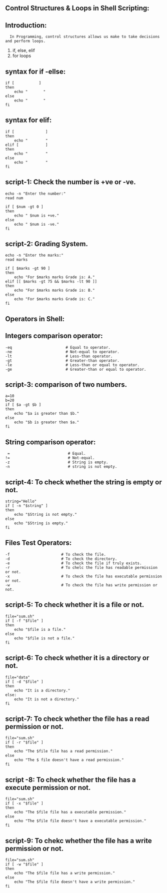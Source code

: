 Control Structures & Loops in Shell Scripting:
----------------------------------------------
Introduction:
------------
	  In Programming, control structures allows us make to take decisions and perform loops.

  1) if, else, elif
  2) for loops

syntax  for if -ellse:
----------------------

	if [           ]
	then 
	    echo "       "
	else
	    echo "       "
	fi
 

syntax for elif:
----------------

	if [              ]
	then 
	    echo "        "
	elif [            ]
	then 
	    echo "        "
	else
	    echo "        " 
	fi 

script-1: Check the number is +ve or -ve.
---------

	echo -n "Enter the number:"
	read num
	
	if [ $num -gt 0 ]
	then
	    echo " $num is +ve."
	else
	    echo " $num is -ve."
	fi

script-2: Grading System.
---------

	echo -n "Enter the marks:"
	read marks
	
	if [ $marks -gt 90 ]
	then
	    echo "For $marks marks Grade is: A."
	elif [[ $marks -gt 75 && $marks -lt 90 ]]
	then
	    echo "For $marks marks Grade is: B."
	else
	    echo "For $marks marks Grade is: C."
	fi


Operators in Shell:
-------------------
Integers comparison operator:
-----------------------------

	-eq                        # Equal to operator.
	-ne                        # Not-equal to operator.
	-lt                        # Less-than operator.
	-gt                        # Greater-than operator.
	-le                        # Less-than or equal to operator.
	-ge                        # Greater-than or equal to operator.


script-3: comparison of two numbers.
---------

	a=10
	b=20
	if [ $a -gt $b ]
	then
	    echo "$a is greater than $b."
	else
	    echo "$b is greater then $a."
	fi

 String comparison operator:
--------------------------

	 =                          # Equal.
	!=                          # Not-equal.
	-z                          # String is empty.
	-n                          # string is not empty.


script-4: To check whether the string is empty or not.
---------

	string="Hello"
	if [ -n "$string" ]
	then 
	    echo "$String is not empty."
	else
	    echo "$String is empty."
	fi

Files Test Operators:
--------------------

	-f                       # To check the file.
	-d                       # To check the directory.
	-e                       # To check the file if truly exists.
	-r                       # To chelc the file has readable permission or not.
	-x                       # To check the file has executable permission or not.
	-w                       # To check the file has write permission or not.
 

script-5: To check whether it is a file or not.
--------

	file="sum.sh"
	if [ -f "$file" ]
	then
	    echo "$file is a file."
	else
	    echo "$file is not a file."
	fi


script-6:  To check whether it is a directory or not.
---------

	file="data"
	if [ -d "$file" ]
	then
	    echo "It is a directory."
	else:
	    echo "It is not a directory."
	fi


script-7: To check whether the file has a read permission or not.
---------

	file="sum.sh"
	if [ -r "$file" ]
	then 
	    echo "The $file file has a read permission."
	else
	    echo "The $ file doesn't have a read permission."
	fi


script -8: To check whether the file has a execute permission or  not.
----------

	file="sum.sh"
	if [ -x "$file" ]
	then
	    echo "The $file file has a executable permission."
	else
	    echo "The $file file doesn't have a executable permission."
	fi


script-9: To chekc whether the file has a write permission or not.
---------

	file="sum.sh"
	if [ -w "$file" ]
	then
	    echo "The $file file has a write permission."
	else
	    echo "The $file file doesn't have a write permission."
	fi

